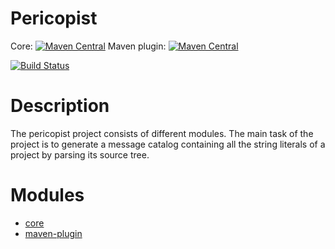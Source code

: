 Pericopist
================

Core: [![Maven Central](https://maven-badges.herokuapp.com/maven-central/org.cubeengine/pericopist-core/badge.svg?style=flat)](https://maven-badges.herokuapp.com/maven-central/org.cubeengine/pericopist-core)
Maven plugin: [![Maven Central](https://maven-badges.herokuapp.com/maven-central/org.cubeengine.maven.plugins/pericopist-maven-plugin/badge.svg?style=flat)](https://maven-badges.herokuapp.com/maven-central/org.cubeengine.maven.plugins/pericopist-maven-plugin)

[![Build Status](https://travis-ci.org/CubeEngine/Pericopist.svg?branch=master)](https://travis-ci.org/CubeEngine/Pericopist)

# Description

The pericopist project consists of different modules. The main task of the project is to generate a
message catalog containing all the string literals of a project by parsing its source tree.

# Modules

* [core](https://github.com/CubeEngine/Pericopist/blob/master/core/README.md)
* [maven-plugin](https://github.com/CubeEngine/Pericopist/blob/master/maven-plugin/README.md)
